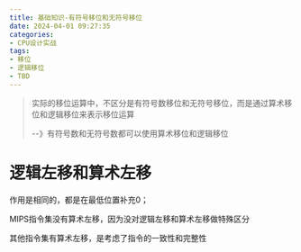 ```yaml
---
title: 基础知识-有符号移位和无符号移位
date: 2024-04-01 09:27:35
categories:
- CPU设计实战
tags:
- 移位
- 逻辑移位
- TBD
---
```


> 实际的移位运算中，不区分是有符号数移位和无符号移位，而是通过算术移位和逻辑移位来表示移位运算
>
> --》有符号数和无符号数都可以使用算术移位和逻辑移位



# 逻辑左移和算术左移

作用是相同的，都是在最低位置补充0；

MIPS指令集没有算术左移，因为没对逻辑左移和算术左移做特殊区分

其他指令集有算术左移，是考虑了指令的一致性和完整性
